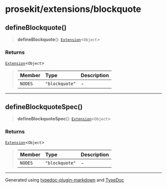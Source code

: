 # prosekit/extensions/blockquote

<a id="defineBlockquote" name="defineBlockquote"></a>

## defineBlockquote()

> **defineBlockquote**(): [`Extension`](../core.md#ExtensionT)\<`Object`\>

### Returns

[`Extension`](../core.md#ExtensionT)\<`Object`\>

> | Member | Type | Description |
> | :------ | :------ | :------ |
> | `NODES` | `"blockquote"` | - |
>

***

<a id="defineBlockquoteSpec" name="defineBlockquoteSpec"></a>

## defineBlockquoteSpec()

> **defineBlockquoteSpec**(): [`Extension`](../core.md#ExtensionT)\<`Object`\>

### Returns

[`Extension`](../core.md#ExtensionT)\<`Object`\>

> | Member | Type | Description |
> | :------ | :------ | :------ |
> | `NODES` | `"blockquote"` | - |
>

***

Generated using [typedoc-plugin-markdown](https://www.npmjs.com/package/typedoc-plugin-markdown) and [TypeDoc](https://typedoc.org/)

